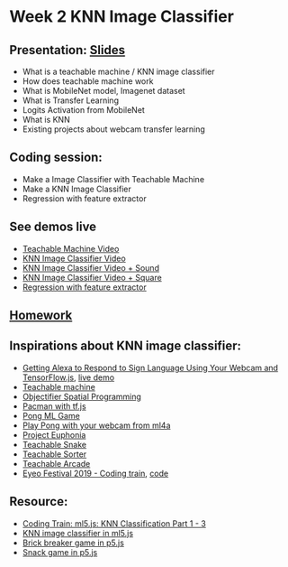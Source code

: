# Week 2 KNN Image Classifier

## Presentation: [Slides](https://docs.google.com/presentation/d/1oDLq34QWMs_YJiap-yX4Co6TPRCWv63OjcKn5fpq3Vo/edit?usp=sharing)

- What is a teachable machine / KNN image classifier
- How does teachable machine work
- What is MobileNet model, Imagenet dataset
- What is Transfer Learning
- Logits Activation from MobileNet
- What is KNN
- Existing projects about webcam transfer learning

## Coding session:

- Make a Image Classifier with Teachable Machine
- Make a KNN Image Classifier
- Regression with feature extractor

## See demos live

- [Teachable Machine Video](https://yining1023.github.io/machine-learning-for-the-web/week2-imageClassifier/teachableMachineImage)
- [KNN Image Classifier Video](https://yining1023.github.io/machine-learning-for-the-web/week2-imageClassifier/KNNClassification_Video/)
- [KNN Image Classifier Video + Sound](https://yining1023.github.io/machine-learning-for-the-web/week2-imageClassifier/KNNClassification_VideoSound/)
- [KNN Image Classifier Video + Square](https://yining1023.github.io/machine-learning-for-the-web/week2-imageClassifier/KNNClassification_VideoSquare/)
- [Regression with feature extractor](https://yining1023.github.io/machine-learning-for-the-web/week2-imageClassifier/FeatureExtractor_Image_Regression/)

## [Homework](https://github.com/yining1023/machine-learning-for-the-web/wiki/Week-3-2024-Spring)

## Inspirations about KNN image classifier:

- [Getting Alexa to Respond to Sign Language Using Your Webcam and TensorFlow.js](https://medium.com/tensorflow/getting-alexa-to-respond-to-sign-language-using-your-webcam-and-tensorflow-js-735ccc1e6d3f), [live demo](https://shekit.github.io/alexa-sign-language-translator/)
- [Teachable machine](https://teachablemachine.withgoogle.com/)
- [Objectifier Spatial Programming](https://experiments.withgoogle.com/ai/objectifier-spatial-programming)
- [Pacman with tf.js](https://storage.googleapis.com/tfjs-examples/webcam-transfer-learning/dist/index.html)
- [Pong ML Game](https://github.com/matamalaortiz/Pong-ML)
- [Play Pong with your webcam from ml4a](https://ml4a.github.io/demos/tfjs/regression-pong.html)
- [Project Euphonia](https://www.youtube.com/watch?v=OAdegPmkK-o)
- [Teachable Snake](https://experiments.withgoogle.com/teachable-snake)
- [Teachable Sorter](https://experiments.withgoogle.com/teachable-snake)
- [Teachable Arcade](https://teachable-arcade.glitch.me/)
- [Eyeo Festival 2019 - Coding train](https://vimeo.com/354276216), [code](https://github.com/CodingTrain/Eyeo-Festival-2019)

## Resource:

- [Coding Train: ml5.js: KNN Classification Part 1 - 3](https://youtu.be/KTNqXwkLuM4)
- [KNN image classifier in ml5.js](https://github.com/ml5js/ml5-examples/tree/master/p5js/PoseNet)
- [Brick breaker game in p5.js](https://youtu.be/5kEPixL8JoU)
- [Snack game in p5.js](https://youtu.be/OMoVcohRgZA)
